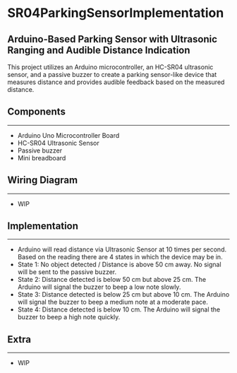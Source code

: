 # SR04ParkingSensorImplementation

## Arduino-Based Parking Sensor with Ultrasonic Ranging and Audible Distance Indication

This project utilizes an Arduino microcontroller, an HC-SR04 ultrasonic sensor, and a passive buzzer to create a parking sensor-like device that measures distance and provides audible feedback based on the measured distance.

## Components
---
- Arduino Uno Microcontroller Board
- HC-SR04 Ultrasonic Sensor
- Passive buzzer
- Mini breadboard

## Wiring Diagram
---
- WIP

## Implementation
---
- Arduino will read distance via Ultrasonic Sensor at 10 times per second. Based on the reading there are 4 states in which the device may be in.
- State 1: No object detected / Distance is above 50 cm away. No signal will be sent to the passive buzzer.
- State 2: Distance detected is below 50 cm but above 25 cm. The Arduino will signal the buzzer to beep a low note slowly.
- State 3: Distance detected is below 25 cm but above 10 cm. The Arduino will signal the buzzer to beep a medium note at a moderate pace.
- State 4: Distance detected is below 10 cm. The Arduino will signal the buzzer to beep a high note quickly.

## Extra
---
- WIP
